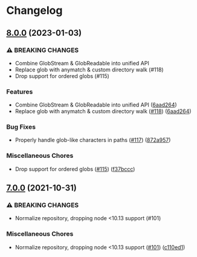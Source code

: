 # Changelog

## [8.0.0](https://www.github.com/gulpjs/glob-stream/compare/v7.0.0...v8.0.0) (2023-01-03)


### ⚠ BREAKING CHANGES

* Combine GlobStream & GlobReadable into unified API
* Replace glob with anymatch & custom directory walk (#118)
* Drop support for ordered globs (#115)

### Features

* Combine GlobStream & GlobReadable into unified API ([6aad264](https://www.github.com/gulpjs/glob-stream/commit/6aad264004e4f1a7f1b6e112c5d7e0fc7db72851))
* Replace glob with anymatch & custom directory walk ([#118](https://www.github.com/gulpjs/glob-stream/issues/118)) ([6aad264](https://www.github.com/gulpjs/glob-stream/commit/6aad264004e4f1a7f1b6e112c5d7e0fc7db72851))


### Bug Fixes

* Properly handle glob-like characters in paths ([#117](https://www.github.com/gulpjs/glob-stream/issues/117)) ([872a957](https://www.github.com/gulpjs/glob-stream/commit/872a957c59cc4d1a1bc674b0370c97809d7c595c))


### Miscellaneous Chores

* Drop support for ordered globs ([#115](https://www.github.com/gulpjs/glob-stream/issues/115)) ([f37bccc](https://www.github.com/gulpjs/glob-stream/commit/f37bccc91cd7ffe5bd61010e10b3a850c134677a))

## [7.0.0](https://www.github.com/gulpjs/glob-stream/compare/v6.1.0...v7.0.0) (2021-10-31)


### ⚠ BREAKING CHANGES

* Normalize repository, dropping node <10.13 support (#101)

### Miscellaneous Chores

* Normalize repository, dropping node <10.13 support ([#101](https://www.github.com/gulpjs/glob-stream/issues/101)) ([c110ed1](https://www.github.com/gulpjs/glob-stream/commit/c110ed1602b9bbcb380c97298e9ba41a29a0be40))
